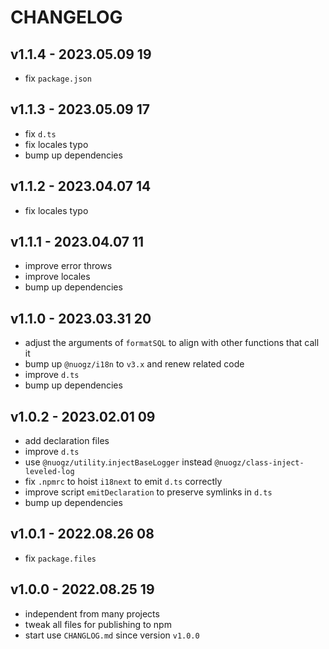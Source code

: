 # CHANGELOG

## v1.1.4 - 2023.05.09 19
* fix `package.json`


## v1.1.3 - 2023.05.09 17
* fix `d.ts`
* fix locales typo
* bump up dependencies


## v1.1.2 - 2023.04.07 14
* fix locales typo


## v1.1.1 - 2023.04.07 11
* improve error throws
* improve locales
* bump up dependencies


## v1.1.0 - 2023.03.31 20
* adjust the arguments of `formatSQL` to align with other functions that call it
* bump up `@nuogz/i18n` to `v3.x` and renew related code
* improve `d.ts`
* bump up dependencies


## v1.0.2 - 2023.02.01 09
* add declaration files
* improve `d.ts`
* use `@nuogz/utility`.`injectBaseLogger` instead `@nuogz/class-inject-leveled-log`
* fix `.npmrc` to hoist `i18next` to emit `d.ts` correctly
* improve script `emitDeclaration` to preserve symlinks in `d.ts`
* bump up dependencies


## v1.0.1 - 2022.08.26 08
* fix `package.files`


## v1.0.0 - 2022.08.25 19
* independent from many projects
* tweak all files for publishing to npm
* start use `CHANGLOG.md` since version `v1.0.0`
